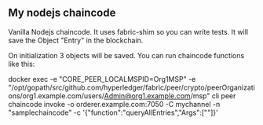 ## My nodejs chaincode

Vanilla Nodejs chaincode.
It uses fabric-shim so you can write tests.
It will save the Object "Entry" in the blockchain.

On initialization 3 objects will be saved.
You can run chaincode functions like this:

docker exec -e "CORE_PEER_LOCALMSPID=Org1MSP" -e "/opt/gopath/src/github.com/hyperledger/fabric/peer/crypto/peerOrganizations/org1.example.com/users/Admin@org1.example.com/msp" cli peer chaincode invoke -o orderer.example.com:7050 -C mychannel -n "samplechaincode" -c '{"function":"queryAllEntries","Args":[""]}'
